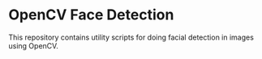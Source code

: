 # OpenCV Face Detection

This repository contains utility scripts for 
doing facial detection in images using OpenCV.



